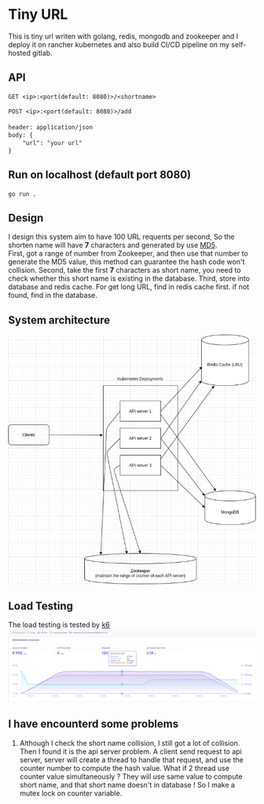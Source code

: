 # Tiny URL

This is tiny url writen with golang, redis, mongodb and zookeeper and I deploy it on rancher kubernetes and also build CI/CD pipeline on my self-hosted gitlab.

## API
```
GET <ip>:<port(default: 8080)>/<shortname>
```
```
POST <ip>:<port(default: 8080)>/add

header: application/json
body: {
	"url": "your url"
}
```

## Run on localhost (default port 8080)
```
go run .
```

## Design
I design this system aim to have 100 URL requents per second, So the shorten name will have **7** characters and generated by use [MD5](https://www.wikiwand.com/en/MD5).  
First, got a range of number from Zookeeper, and then use that number to generate the MD5 value, this method can guarantee the hash code won't collision. Second, take the first **7** characters as short name, you need to check whether this short name is existing in the database. Third, store into database and redis cache.
For get long URL, find in redis cache first. if not found, find in the database.

## System architecture
![](img/system_architecture.jpg)

## Load Testing
The load testing is tested by [k6](https://k6.io/)
![](img/load.png)

## I have encounterd some problems
1. Although I check the short name collision, I still got a lot of collision. Then I found it is the api server problem. A client send request to api server, server will create a thread to handle that request, and use the counter number to compute the hash value. What if 2 thread use counter value simultaneously ? They will use same value to compute short name, and that short name doesn't in database ! So I make a mutex lock on counter variable.
